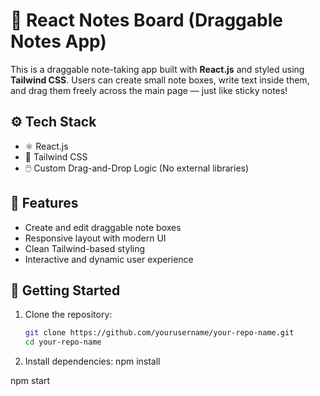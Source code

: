 # 🧩 React Notes Board (Draggable Notes App)

This is a draggable note-taking app built with **React.js** and styled using **Tailwind CSS**. Users can create small note boxes, write text inside them, and drag them freely across the main page — just like sticky notes!

## ⚙️ Tech Stack

- ⚛️ React.js
- 🎨 Tailwind CSS
- 🖱️ Custom Drag-and-Drop Logic (No external libraries)

## 🚀 Features

- Create and edit draggable note boxes
- Responsive layout with modern UI
- Clean Tailwind-based styling
- Interactive and dynamic user experience


## 🧪 Getting Started

1. Clone the repository:
   ```bash
   git clone https://github.com/yourusername/your-repo-name.git
   cd your-repo-name

2. Install dependencies:
npm install

npm start
